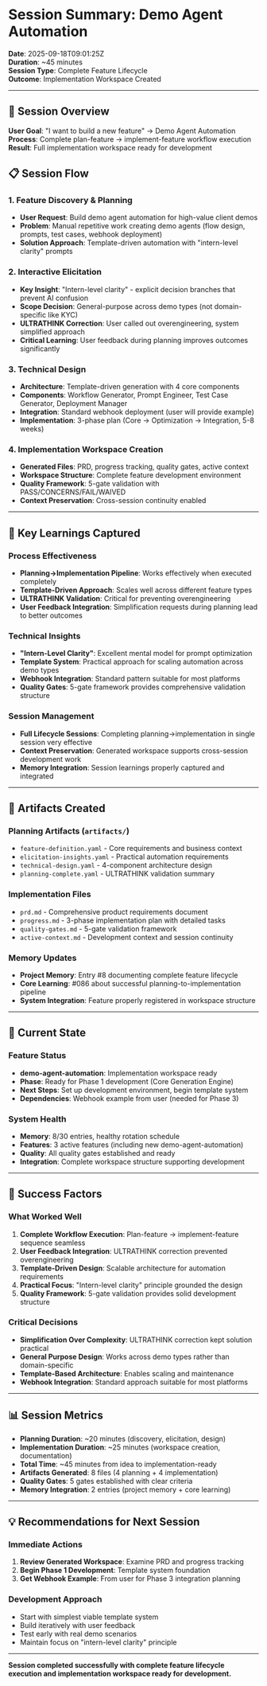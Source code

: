 # Session Summary: Demo Agent Automation
**Date**: 2025-09-18T09:01:25Z  
**Duration**: ~45 minutes  
**Session Type**: Complete Feature Lifecycle  
**Outcome**: Implementation Workspace Created

---

## 🎯 Session Overview

**User Goal**: "I want to build a new feature" → Demo Agent Automation  
**Process**: Complete plan-feature → implement-feature workflow execution  
**Result**: Full implementation workspace ready for development

## 📋 Session Flow

### 1. Feature Discovery & Planning
- **User Request**: Build demo agent automation for high-value client demos
- **Problem**: Manual repetitive work creating demo agents (flow design, prompts, test cases, webhook deployment)
- **Solution Approach**: Template-driven automation with "intern-level clarity" prompts

### 2. Interactive Elicitation
- **Key Insight**: "Intern-level clarity" - explicit decision branches that prevent AI confusion
- **Scope Decision**: General-purpose across demo types (not domain-specific like KYC)
- **ULTRATHINK Correction**: User called out overengineering, system simplified approach
- **Critical Learning**: User feedback during planning improves outcomes significantly

### 3. Technical Design
- **Architecture**: Template-driven generation with 4 core components
- **Components**: Workflow Generator, Prompt Engineer, Test Case Generator, Deployment Manager
- **Integration**: Standard webhook deployment (user will provide example)
- **Implementation**: 3-phase plan (Core → Optimization → Integration, 5-8 weeks)

### 4. Implementation Workspace Creation
- **Generated Files**: PRD, progress tracking, quality gates, active context
- **Workspace Structure**: Complete feature development environment
- **Quality Framework**: 5-gate validation with PASS/CONCERNS/FAIL/WAIVED
- **Context Preservation**: Cross-session continuity enabled

---

## 🧠 Key Learnings Captured

### Process Effectiveness
- **Planning→Implementation Pipeline**: Works effectively when executed completely
- **Template-Driven Approach**: Scales well across different feature types
- **ULTRATHINK Validation**: Critical for preventing overengineering
- **User Feedback Integration**: Simplification requests during planning lead to better outcomes

### Technical Insights
- **"Intern-Level Clarity"**: Excellent mental model for prompt optimization
- **Template System**: Practical approach for scaling automation across demo types
- **Webhook Integration**: Standard pattern suitable for most platforms
- **Quality Gates**: 5-gate framework provides comprehensive validation structure

### Session Management
- **Full Lifecycle Sessions**: Completing planning→implementation in single session very effective
- **Context Preservation**: Generated workspace supports cross-session development work
- **Memory Integration**: Session learnings properly captured and integrated

---

## 📁 Artifacts Created

### Planning Artifacts (`artifacts/`)
- `feature-definition.yaml` - Core requirements and business context
- `elicitation-insights.yaml` - Practical automation requirements
- `technical-design.yaml` - 4-component architecture design
- `planning-complete.yaml` - ULTRATHINK validation summary

### Implementation Files
- `prd.md` - Comprehensive product requirements document
- `progress.md` - 3-phase implementation plan with detailed tasks
- `quality-gates.md` - 5-gate validation framework
- `active-context.md` - Development context and session continuity

### Memory Updates
- **Project Memory**: Entry #8 documenting complete feature lifecycle
- **Core Learning**: #086 about successful planning-to-implementation pipeline
- **System Integration**: Feature properly registered in workspace structure

---

## 🎯 Current State

### Feature Status
- **demo-agent-automation**: Implementation workspace ready
- **Phase**: Ready for Phase 1 development (Core Generation Engine)
- **Next Steps**: Set up development environment, begin template system
- **Dependencies**: Webhook example from user (needed for Phase 3)

### System Health
- **Memory**: 8/30 entries, healthy rotation schedule
- **Features**: 3 active features (including new demo-agent-automation)
- **Quality**: All quality gates established and ready
- **Integration**: Complete workspace structure supporting development

---

## 🚀 Success Factors

### What Worked Well
1. **Complete Workflow Execution**: Plan-feature → implement-feature sequence seamless
2. **User Feedback Integration**: ULTRATHINK correction prevented overengineering
3. **Template-Driven Design**: Scalable architecture for automation requirements
4. **Practical Focus**: "Intern-level clarity" principle grounded the design
5. **Quality Framework**: 5-gate validation provides solid development structure

### Critical Decisions
- **Simplification Over Complexity**: ULTRATHINK correction kept solution practical
- **General Purpose Design**: Works across demo types rather than domain-specific
- **Template-Based Architecture**: Enables scaling and maintenance
- **Webhook Integration**: Standard approach suitable for most platforms

---

## 📊 Session Metrics

- **Planning Duration**: ~20 minutes (discovery, elicitation, design)
- **Implementation Duration**: ~25 minutes (workspace creation, documentation)
- **Total Time**: ~45 minutes from idea to implementation-ready
- **Artifacts Generated**: 8 files (4 planning + 4 implementation)
- **Quality Gates**: 5 gates established with clear criteria
- **Memory Integration**: 2 entries (project memory + core learning)

---

## 💡 Recommendations for Next Session

### Immediate Actions
1. **Review Generated Workspace**: Examine PRD and progress tracking
2. **Begin Phase 1 Development**: Template system foundation
3. **Get Webhook Example**: From user for Phase 3 integration planning

### Development Approach
- Start with simplest viable template system
- Build iteratively with user feedback
- Test early with real demo scenarios
- Maintain focus on "intern-level clarity" principle

---

**Session completed successfully with complete feature lifecycle execution and implementation workspace ready for development.**
